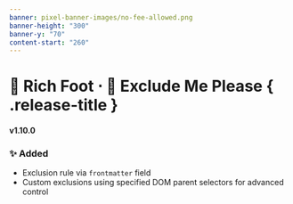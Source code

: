 ```yaml
---
banner: pixel-banner-images/no-fee-allowed.png
banner-height: "300"
banner-y: "70"
content-start: "260"
---
```

 # 🦶 Rich Foot ⋅ 🛑 Exclude Me Please { .release-title }

#### v1.10.0

### ✨ Added
- Exclusion rule via `frontmatter` field
- Custom exclusions using specified DOM parent selectors for advanced control